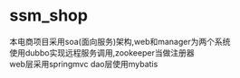 # ssm_shop
本电商项目采用soa(面向服务)架构,web和manager为两个系统  
使用dubbo实现远程服务调用,zookeeper当做注册器  
web层采用springmvc  dao层使用mybatis
